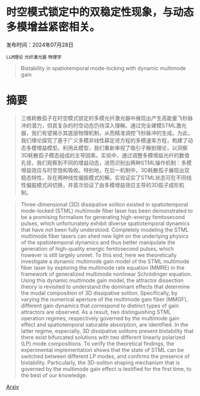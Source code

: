 # 时空模式锁定中的双稳定性现象，与动态多模增益紧密相关。

发布时间：2024年07月28日

`LLM理论` `光纤激光器` `物理学`

> Bistability in spatiotemporal mode-locking with dynamic multimode gain

# 摘要

> 三维耗散孤子在时空模式锁定的多模光纤激光器中展现出产生高能量飞秒脉冲的潜力，但其复杂的时空动态仍待深入理解。通过完全建模STML激光器，我们有望揭示其底层物理机制，从而精准调控飞秒脉冲的生成。为此，我们理论探究了基于广义多模非线性薛定谔方程的多模速率方程，构建了动态多模增益模型。利用此模型，我们重新审视了吸引子解剖理论，以洞察3D耗散孤子模态组成的主导因素。实验中，通过调整多模增益光纤的数值孔径，我们观察到不同的增益动态，进而识别出两种STML操作机制：多模增益效应与时空饱和吸收。特别地，在后一机制中，3D耗散孤子展现出双稳态特性，存在两种线性偏振模式的解。实验证实了STML状态可在不同线性偏振模式间切换，并首次验证了由多模增益效应主导的3D孤子成形机制。

> Three-dimensional (3D) dissipative soliton existed in spatiotemporal mode-locked (STML) multimode fiber laser has been demonstrated to be a promising formalism for generating high-energy femtosecond pulses, which unfortunately exhibit diverse spatiotemporal dynamics that have not been fully understood. Completely modeling the STML multimode fiber lasers can shed new light on the underlying physics of the spatiotemporal dynamics and thus better manipulate the generation of high-quality energic femtosecond pulses, which however is still largely unmet. To this end, here we theoretically investigate a dynamic multimode gain model of the STML multimode fiber laser by exploring the multimode rate equation (MMRE) in the framework of generalized multimode nonlinear Schrödinger equation. Using this dynamic multimode gain model, the attractor dissection theory is revisited to understand the dominant effects that determine the modal composition of 3D dissipative soliton. Specifically, by varying the numerical aperture of the multimode gain fiber (MMGF), different gain dynamics that correspond to distinct types of gain attractors are observed. As a result, two distinguishing STML operation regimes, respectively governed by the multimode gain effect and spatiotemporal saturable absorption, are identified. In the latter regime, especially, 3D dissipative solitons present bistability that there exist bifurcated solutions with two different linearly polarized (LP) mode compositions. To verify the theoretical findings, the experimental implementation shows that the state of STML can be switched between different LP modes, and confirms the presence of bistability. Particularly, the 3D-soliton shaping mechanism that is governed by the multimode gain effect is testified for the first time, to the best of our knowledge.

[Arxiv](https://arxiv.org/abs/2407.19482)